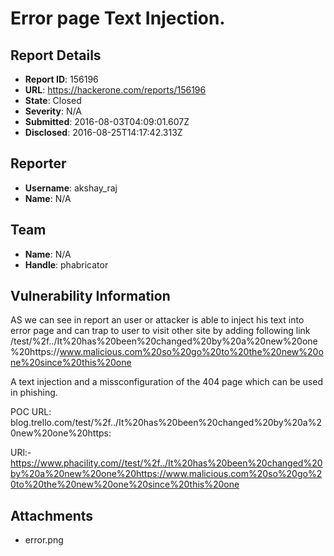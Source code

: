 # Error page Text Injection.

## Report Details
- **Report ID**: 156196
- **URL**: https://hackerone.com/reports/156196
- **State**: Closed
- **Severity**: N/A
- **Submitted**: 2016-08-03T04:09:01.607Z
- **Disclosed**: 2016-08-25T14:17:42.313Z

## Reporter
- **Username**: akshay_raj
- **Name**: N/A

## Team
- **Name**: N/A
- **Handle**: phabricator

## Vulnerability Information
AS we can see in report an user or attacker is able to inject his text into error page and can trap to user to visit other site by adding following link /test/%2f../It%20has%20been%20changed%20by%20a%20new%20one%20https://www.malicious.com%20so%20go%20to%20the%20new%20one%20since%20this%20one

A text injection and a missconfiguration of the 404 page which can be used in phishing.

POC URL: blog.trello.com/test/%2f../It%20has%20been%20changed%20by%20a%20new%20one%20https:

URl:-https://www.phacility.com//test/%2f../It%20has%20been%20changed%20by%20a%20new%20one%20https://www.malicious.com%20so%20go%20to%20the%20new%20one%20since%20this%20one

## Attachments
- error.png
